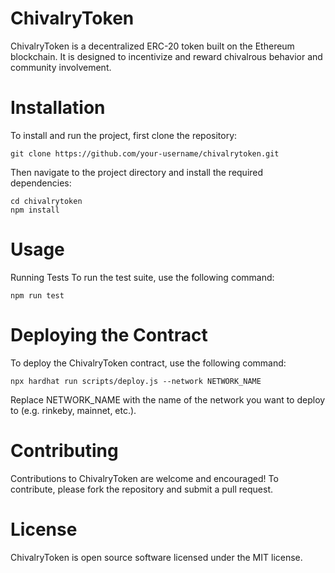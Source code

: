 # ChivalryToken

ChivalryToken is a decentralized ERC-20 token built on the Ethereum blockchain. It is designed to incentivize and reward chivalrous behavior and community involvement.

# Installation

To install and run the project, first clone the repository:

```
git clone https://github.com/your-username/chivalrytoken.git
```

Then navigate to the project directory and install the required dependencies:

```
cd chivalrytoken
npm install
```

# Usage
Running Tests
To run the test suite, use the following command:

```
npm run test
```

# Deploying the Contract
To deploy the ChivalryToken contract, use the following command:

```
npx hardhat run scripts/deploy.js --network NETWORK_NAME
```

Replace NETWORK_NAME with the name of the network you want to deploy to (e.g. rinkeby, mainnet, etc.).

# Contributing
Contributions to ChivalryToken are welcome and encouraged! To contribute, please fork the repository and submit a pull request.

# License
ChivalryToken is open source software licensed under the MIT license.
